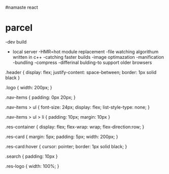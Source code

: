 #namaste react


# parcel
-dev build
- local server
-HMR=hot module replacement
-file watching algorithum written in c++
-catching faster builds
-image optimazation
-manification
-bundling
-compress
-differinal bulding-to support older browsers

.header {
    display: flex;
    justify-content: space-between;
    border: 1px solid black
}

.logo {
    width: 200px;
}

.nav-items {
    padding:  0px 20px;
}

.nav-items > ul {
    font-size: 24px;
    display: flex;
    list-style-type: none;
}

.nav-items > ul > li {
    padding: 10px;
    margin: 10px
}

.res-container {
    display: flex;
    flex-wrap: wrap;
    flex-direction:row;
}

.res-card {
    margin: 5px;
    padding: 5px;
    width: 200px;
}

.res-card:hover {
    cursor: pointer;
    border: 1px solid black;
}

.search {
    padding: 10px
}

.res-logo {
    width: 100%;
}
